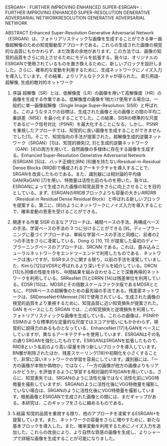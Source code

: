 ESRGAN+ : FURTHER IMPROVING ENHANCED SUPER-ESRGAN+ : FURTHER IMPROVING ENHANCED SUPER-RESOLUTION GENERATIVE ADVERSARIAL NETWORKRESOLUTION GENERATIVE ADVERSARIAL NETWORK

ABSTRACT 
Enhanced Super-Resolution Generative Adversarial Network（ESRGAN）は、フォトリアリスティックな画像を生成することができる単一画像超解像のための知覚駆動型アプローチである。これらの生成された画像の視覚的な品質にもかかわらず、まだ改善の余地があります。この方法では、画像の知覚的品質をさらに向上させるためにモデルを拡張する。我々は、オリジナルのESRGANで使用されているものを置き換えるために、新しいブロックを設計しました。さらに、確率的な変動を利用するために、生成ネットワークにノイズ入力を導入しています。その結果、よりリアルなテクスチャが得られた。
索引用語- 超解像, 生成的敵対的ネットワーク

1. 序論
超解像（SR）とは、低解像度（LR）の画像を用いて高解像度（HR）の画像を生成する作業である。低解像度の画像を1枚だけ使用する場合は、一般的に単一画像超解像（Single Image Super-Resolution: SISR）と呼ばれる。このようなタスクの目標は、生成された画像と元の画像との間の平均二乗誤差（MSE）を最小化することでした。この結果、SISRの標準的な尺度であるピーク信号対比（PSNR）を最大化することになる。しかし、PSNRを重視したアプローチでは、知覚的に良い画像を生成することができませんでした[1]。そこで、知覚指向の手法が提案された。超解像生成的逆襲ネットワーク（SRGAN）[1]は、知覚的損失[2, 3]と生成的逆襲ネットワーク（GAN）[4]の両方を用いて、自然画像の多様体に存在する画像を生成する。Enhanced Super-Resolution Generative Adversarial Network (ESRGAN) [5]は、バッチ正規化(BN) [6]層を持たないResidual-in-Residual Dense Blocks (RRDB)で構成されるアーキテクチャを導入することで、SRGANを改良したものである。また、識別器には相対論的平均値GAN(RaGAN) [7]を用い、特徴量は活性化前のものを用いた。我々は、ESRGANによって生成された画像の知覚品質をさらに向上させることを目的としている。まず、ESRGANのRRDBブロックよりも容量の大きいRRDRB（Residual in Residual Dense Residual Block）と呼ばれる新しいブロックを提案する。第二に、[8]のようにネットワークにノイズ入力を導入することで、確率変動の恩恵を受けることができる。

2. 関連する作業
SISR の主なアプローチは、補間ベースの手法、再構成ベースの手法、学習ベースの手法の 3 つに分けることができる [9]。ディープラーニングに基づくアプローチは、単純な学習ベースの手法と同様に、前者の2つの手法をさらに凌駕している。Dong ら [10, 11] が提案した最初のディープラーニングベースのアプローチは、SRCNN である。これは，畳み込みニューラルネットワークをエンドツーエンドで利用したものである．ネットワークは浅いですが，SISRタスクに関する限り，以前の手法を凌駕していました．Kimら[12]はVDSRと呼ばれるより深いモデルを紹介している。DRCN [13]も同様の性能を持ち、中間結果を組み合わせることで深層再帰的ネットワークを利用している。SRResNet [1]とDRRN [14]は残差単位を利用している。EDSR [15]は、MDSRとその倍数スケールファクタ版であるMDSRとともに、PSNRベースの超解像のための最先端の手法である。残差密ネットワークは、SRDenseNetやMemnet [16]で使用されている。生成された画像の視覚的品質をより重視するために、知覚品質に近い知覚損失が提案された。GAN をベースにした SRGAN では、この知覚損失と逆境損失を利用して、フォトリアリスティックな画像を生成している。これらの画像は，PSNRやSSIMのような標準的な定量的な尺度ではスコアが低いにもかかわらず，視覚的に説得力のあるものとなっている．EnhanceNet [17]もGANをベースにしていますが，異なるアーキテクチャを使用しています．ESRGANはその名の通りSRGANを強化したものです。ESRGANはSRGANを拡張したもので、RRDBという名前のより高い容量を持つ新しいブロックを導入しています。BN層が削除されたほか、残差スケーリング[18]や初期化を小さくすることで、非常に深いネットワークの学習を容易にしています。識別器には、「一方の画像が本物か偽物か」ではなく、「一方の画像が他方の画像よりもリアルかどうか」を評価するように学習する相対論的平均GANを用いている。さらに、知覚喪失では、SRGANのように活性化後ではなく活性化前にVGG特徴量を撮影していますが、SRGANのように活性化後にVGG特徴量を撮影していない場合は、SRGANのように活性化後にVGG特徴量を撮影しています。根拠画像とESRGANで生成された画像との間には、まだギャップがある。本研究は、このギャップをさらに縮めるものである。

5. 5.結論
知覚的品質を重視する限り、他のアプローチを凌駕するESRGAN+を提案しています。また、ネットワークの容量をさらに増やすために、新たな基本ブロックを導入した。また、確率変動を利用するためにノイズ入力を追加した。これらの改良により、より自然な質感の画像を生成し、よりシャープで詳細な画像を生成することが可能になりました。


